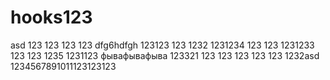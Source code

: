 # hooks123
 asd
123
123
123
123
dfg6hdfgh
123123
123
1232
1231234
123
123
1231233
123
123
1235
1231123
фывафывафыва
123321
123
123
123
123
123
1232asd
1234567891011123123123
